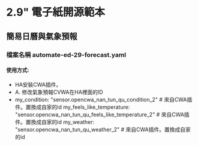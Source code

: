 # 2.9" 電子紙開源範本
## 簡易日曆與氣象預報
### 檔案名稱 automate-ed-29-forecast.yaml
#### 使用方式: 
- HA安裝CWA插件。
- A. 修改氣象預報CVWA在HA裡面的ID
- 
    my_condition: "sensor.opencwa_nan_tun_qu_condition_2"    # 來自CWA插件。置換成自家的id
    my_feels_like_temperature: "sensor.opencwa_nan_tun_qu_feels_like_temperature_2" # 來自CWA插件。置換成自家的id
    my_weather: "sensor.opencwa_nan_tun_qu_weather_2" # 來自CWA插件。置換成自家的id
